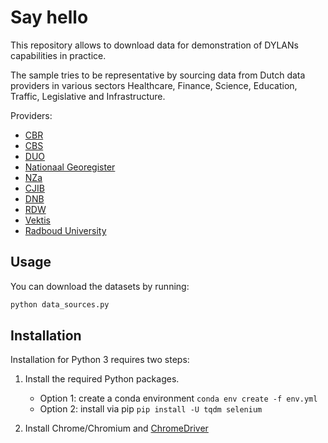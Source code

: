 # Say hello

This repository allows to download data for demonstration of DYLANs capabilities in practice.

The sample tries to be representative by sourcing data from Dutch data providers in various sectors Healthcare, Finance, Science, Education, Traffic, Legislative and Infrastructure.

Providers:

- [CBR](https://www.cbr.nl/)
- [CBS](https://www.cbs.nl)
- [DUO](https://duo.nl/)
- [Nationaal Georegister](https://www.nationaalgeoregister.nl/)
- [NZa](https://www.nza.nl/)
- [CJIB](https://www.cjib.nl/)
- [DNB](https://www.dnb.nl/)
- [RDW](https://www.rdw.nl/)
- [Vektis](https://www.vektis.nl/)
- [Radboud University](https://www.ru.nl/)


## Usage

You can download the datasets by running:

```bash
python data_sources.py
```

## Installation

Installation for Python 3 requires two steps:

1. Install the required Python packages.
    - Option 1: create a conda environment `conda env create -f env.yml`
    - Option 2: install via pip `pip install -U tqdm selenium` 

2. Install Chrome/Chromium and [ChromeDriver](https://chromedriver.chromium.org/downloads) 
